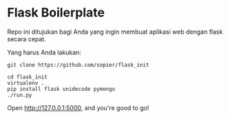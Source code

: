 Flask Boilerplate
=================

Repo ini ditujukan bagi Anda yang ingin membuat aplikasi web dengan 
flask secara cepat.

Yang harus Anda lakukan:
```
git clone https://github.com/sopier/flask_init  
```
```
cd flask_init
virtualenv .
pip install flask unidecode pymongo
./run.py
```
Open http://127.0.0.1:5000, and you're good to go!
  
